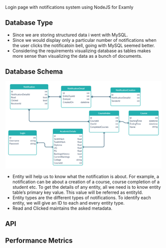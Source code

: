 Login page with notifications system using NodeJS for Examly

## Database Type ##
* Since we are storing structured data i went with MySQL.
* Since we would display only a particular number of notifications when the user clicks the notificatoin bell, going with MySQL seemed better.
* Considering the requirements visualizing database as tables makes more sense than visualizing the data as a bunch of documents.

## Database Schema ##
![](image/schema.png)
* Entity will help us to know what the notification is about. For example, a notification can be about a creation of a course, course completion of a student etc. To get the details of any entity, all we need is to know entity table’s primary key value. This value will be referred as entityId.
* Entity types are the different types of notifications. To identify each entity, we will give an ID to each and every entity type.
* Read and Clicked maintains the asked metadata.

## API ##



## Performance Metrics ##
